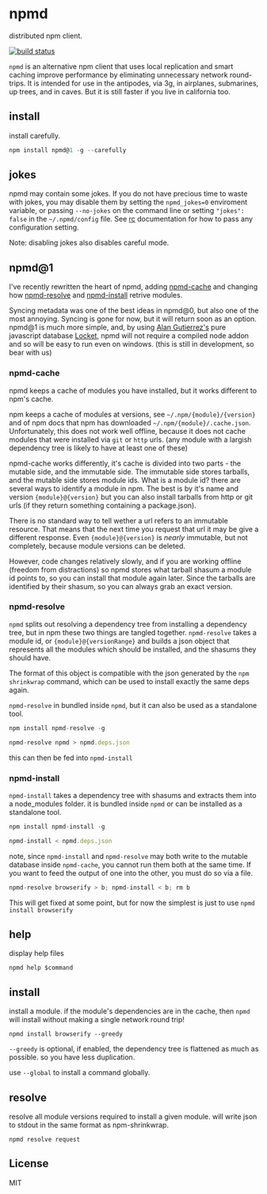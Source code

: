 # npmd

distributed npm client.

[![build status](https://secure.travis-ci.org/dominictarr/npmd.svg)](http://travis-ci.org/dominictarr/npmd)


`npmd` is an alternative npm client that uses local replication and smart caching
improve performance by eliminating unnecessary network round-trips.
It is intended for use in the antipodes, via 3g, in airplanes, submarines, up trees, and in caves.
But it is still faster if you live in california too.

## install

install carefully.

``` js
npm install npmd@1 -g --carefully
```

## jokes

npmd may contain some jokes. If you do not have precious time
to waste with jokes, you may disable them by setting the
`npmd_jokes=0` enviroment variable, or passing `--no-jokes`
on the command line or setting `"jokes": false` in the `~/.npmd/config`
file. See [rc](https://github.com/dominictarr/rc) documentation for
how to pass any configuration setting.

Note: disabling jokes also disables careful mode.

## npmd@1

I've recently rewritten the heart of npmd,
adding [npmd-cache](https://github.com/dominictarr/npmd-cache)
and changing how [npmd-resolve](https://github.com/dominictarr/npmd-resolve) and
[npmd-install](https://github.com/dominictarr/npmd-install) retrive modules.

Syncing metadata was one of the best ideas in npmd@0, but also one of the most annoying.
Syncing is gone for now, but it will return soon as an option. npmd@1 is much more simple,
and, by using [Alan Gutierrez's](https://twitter.com/bigeasy) pure javascript database
[Locket](https://github.com/bigeasy/locket), npmd will not require a compiled node addon
and so will be easy to run even on windows. (this is still in development, so bear with us)

### npmd-cache

npmd keeps a cache of modules you have installed, but it works different to npm's cache.

npm keeps a cache of modules at versions, see `~/.npm/{module}/{version}` and of npm docs
that npm has downloaded `~/.npm/{module}/.cache.json`. Unfortunately, this does not work well
offline, because it does not cache modules that were installed via `git` or `http` urls.
(any module with a largish dependency tree is likely to have at least one of these)

npmd-cache works differently, it's cache is divided into two parts - the mutable side,
and the immutable side. The immutable side stores tarballs, and the mutable side stores module ids.
What is a module id? there are several ways to identify a module in npm. The best is
by it's name and version `{module}@{version}` but you can also install tarballs from
http or git urls (if they return something containing a package.json).

There is no standard way to tell wether a url refers to an immutable resource.
That means that the next time you request that url it may be give a different response.
Even `{module}@{version}` is _nearly_ immutable, but not completely, because module versions can be deleted.

However, code changes relatively slowly, and if you are working offline (freedom from distractions)
so npmd stores what tarball shasum a module id points to, so you can install that module again later.
Since the tarballs are identified by their shasum, so you can always grab an exact version.

### npmd-resolve

`npmd` splits out resolving a dependency tree from installing a dependency tree, but in npm these two things
are tangled together. `npmd-resolve` takes a module id, or `{module}@{versionRange}` and builds a json
object that represents all the modules which should be installed, and the shasums they should have.

The format of this object is compatible with the json generated by the `npm shrinkwrap` command,
which can be used to install exactly the same deps again. 

`npmd-resolve` in bundled inside `npmd`, but it can also be used as a standalone tool.

``` js
npm install npmd-resolve -g

npmd-resolve npmd > npmd.deps.json
```
this can then be fed into `npmd-install`

### npmd-install

`npmd-install` takes a dependency tree with shasums and extracts them into a node_modules folder.
it is bundled inside `npmd` or can be installed as a standalone tool.

``` js
npm install npmd-install -g

npmd-install < npmd.deps.json
```

note, since `npmd-install` and `npmd-resolve` may both write to the mutable database inside `npmd-cache`,
you cannot run them both at the same time. If you want to feed the output of one into the other, you must do so via a file.

``` js
npmd-resolve browserify > b; npmd-install < b; rm b
```

This will get fixed at some point, but for now the simplest is just to use `npmd install browserify`

## help

display help files

```
npmd help $command
```

## install

install a module. if the module's dependencies are in the cache,
then `npmd` will install without making a single network round trip!

```
npmd install browserify --greedy
```

`--greedy` is optional, if enabled, the dependency tree is flattened as much as possible.
so you have less duplication.

use `--global` to install a command globally.

## resolve

resolve all module versions required to install a given module.
will write json to stdout in the same format as npm-shrinkwrap. 

```
npmd resolve request
```

## License

MIT
